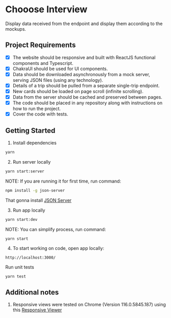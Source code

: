 # Chooose Interview

Display data received from the endpoint and display them according to the mockups.

## Project Requirements

- [x] The website should be responsive and built with ReactJS functional components and Typescript.
- [x] ChakraUI should be used for UI components.
- [x] Data should be downloaded asynchronously from a mock server, serving JSON files (using any technology).
- [x] Details of a trip should be pulled from a separate single-trip endpoint.
- [x] New cards should be loaded on page scroll (infinite scrolling).
- [x] Data from the server should be cached and preserved between pages.
- [x] The code should be placed in any repository along with instructions on how to run the project.
- [x] Cover the code with tests.

## Getting Started

1. Install dependencies

```sh
yarn
```

2. Run server locally

```sh
yarn start:server
```

NOTE: If you are running it for first time, run command:

```sh
npm install -g json-server
```

That gonna install [JSON Server](https://github.com/typicode/json-server)

3. Run app locally

```sh
yarn start:dev
```

NOTE: You can simplify process, run command:

```sh
yarn start
```

4. To start working on code, open app locally:

```
http://localhost:3000/
```

Run unit tests

```
yarn test
```

## Additional notes

1. Responsive views were tested on Chrome (Version 116.0.5845.187) using this [Responsive Viewer](https://chrome.google.com/webstore/detail/responsive-viewer/inmopeiepgfljkpkidclfgbgbmfcennb)
